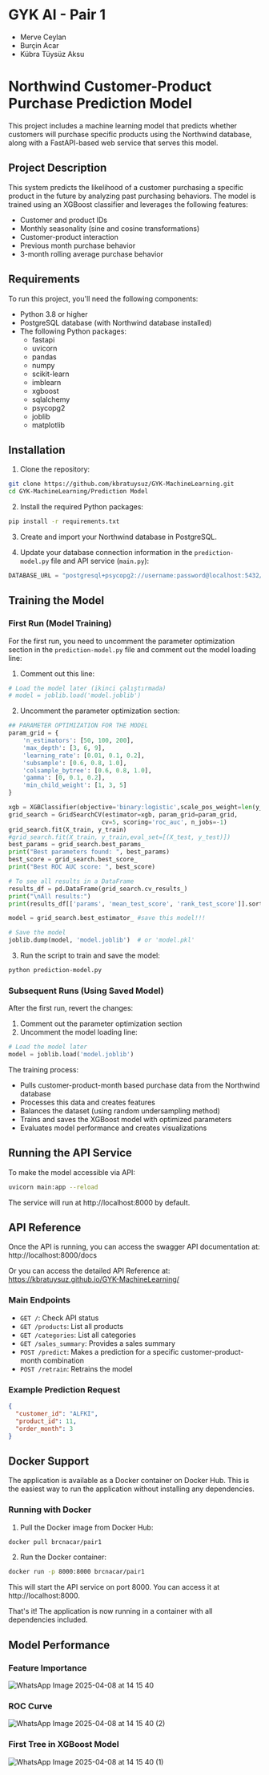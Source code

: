 # GYK AI - Pair 1
- Merve Ceylan
- Burçin Acar
- Kübra Tüysüz Aksu

# Northwind Customer-Product Purchase Prediction Model

This project includes a machine learning model that predicts whether customers will purchase specific products using the Northwind database, along with a FastAPI-based web service that serves this model.

## Project Description

This system predicts the likelihood of a customer purchasing a specific product in the future by analyzing past purchasing behaviors. The model is trained using an XGBoost classifier and leverages the following features:

- Customer and product IDs
- Monthly seasonality (sine and cosine transformations)
- Customer-product interaction
- Previous month purchase behavior
- 3-month rolling average purchase behavior

## Requirements

To run this project, you'll need the following components:

- Python 3.8 or higher
- PostgreSQL database (with Northwind database installed)
- The following Python packages:
  - fastapi
  - uvicorn
  - pandas
  - numpy
  - scikit-learn
  - imblearn
  - xgboost
  - sqlalchemy
  - psycopg2
  - joblib
  - matplotlib 

## Installation

1. Clone the repository:

```bash
git clone https://github.com/kbratuysuz/GYK-MachineLearning.git
cd GYK-MachineLearning/Prediction Model
```

2. Install the required Python packages:

```bash
pip install -r requirements.txt
```

3. Create and import your Northwind database in PostgreSQL.

4. Update your database connection information in the `prediction-model.py` file and API service (`main.py`):

```python
DATABASE_URL = "postgresql+psycopg2://username:password@localhost:5432/NorthwindDB"
```

## Training the Model

### First Run (Model Training)

For the first run, you need to uncomment the parameter optimization section in the `prediction-model.py` file and comment out the model loading line:

1. Comment out this line:
```python
# Load the model later (ikinci çalıştırmada)
# model = joblib.load('model.joblib')
```

2. Uncomment the parameter optimization section:
```python
## PARAMETER OPTIMIZATION FOR THE MODEL
param_grid = {
    'n_estimators': [50, 100, 200],
    'max_depth': [3, 6, 9],
    'learning_rate': [0.01, 0.1, 0.2],
    'subsample': [0.6, 0.8, 1.0],
    'colsample_bytree': [0.6, 0.8, 1.0],
    'gamma': [0, 0.1, 0.2],
    'min_child_weight': [1, 3, 5]
}

xgb = XGBClassifier(objective='binary:logistic',scale_pos_weight=len(y_train[y_train == 0]) / len(y_train[y_train == 1]),random_state=156,enable_categorical=True)
grid_search = GridSearchCV(estimator=xgb, param_grid=param_grid, 
                          cv=5, scoring='roc_auc', n_jobs=-1)
grid_search.fit(X_train, y_train)
#grid_search.fit(X_train, y_train,eval_set=[(X_test, y_test)])
best_params = grid_search.best_params_
print("Best parameters found: ", best_params)
best_score = grid_search.best_score_
print("Best ROC AUC score: ", best_score)

# To see all results in a DataFrame
results_df = pd.DataFrame(grid_search.cv_results_)
print("\nAll results:")
print(results_df[['params', 'mean_test_score', 'rank_test_score']].sort_values('rank_test_score'))

model = grid_search.best_estimator_ #save this model!!!

# Save the model
joblib.dump(model, 'model.joblib')  # or 'model.pkl'
```

3. Run the script to train and save the model:

```bash
python prediction-model.py
```

### Subsequent Runs (Using Saved Model)

After the first run, revert the changes:

1. Comment out the parameter optimization section
2. Uncomment the model loading line:
```python
# Load the model later 
model = joblib.load('model.joblib')
```

The training process:
- Pulls customer-product-month based purchase data from the Northwind database
- Processes this data and creates features
- Balances the dataset (using random undersampling method)
- Trains and saves the XGBoost model with optimized parameters
- Evaluates model performance and creates visualizations

## Running the API Service

To make the model accessible via API:

```bash
uvicorn main:app --reload
```

The service will run at http://localhost:8000 by default.

## API Reference

Once the API is running, you can access the swagger API documentation at: http://localhost:8000/docs

Or you can access the detailed API Reference at: https://kbratuysuz.github.io/GYK-MachineLearning/

### Main Endpoints

- `GET /`: Check API status
- `GET /products`: List all products
- `GET /categories`: List all categories
- `GET /sales_summary`: Provides a sales summary
- `POST /predict`: Makes a prediction for a specific customer-product-month combination
- `POST /retrain`: Retrains the model

### Example Prediction Request

```json
{
  "customer_id": "ALFKI",
  "product_id": 11,
  "order_month": 3
}
```

## Docker Support

The application is available as a Docker container on Docker Hub. This is the easiest way to run the application without installing any dependencies.

### Running with Docker

1. Pull the Docker image from Docker Hub:

```bash
docker pull brcnacar/pair1
```

2. Run the Docker container:

```bash
docker run -p 8000:8000 brcnacar/pair1
```

This will start the API service on port 8000. You can access it at http://localhost:8000.

That's it! The application is now running in a container with all dependencies included.

## Model Performance

### Feature Importance
![WhatsApp Image 2025-04-08 at 14 15 40](https://github.com/user-attachments/assets/dcc5932b-4101-45c1-a584-b7855de18439)

### ROC Curve
![WhatsApp Image 2025-04-08 at 14 15 40 (2)](https://github.com/user-attachments/assets/d623b260-8c68-47d6-9a60-d1ac0767894e)

### First Tree in XGBoost Model
![WhatsApp Image 2025-04-08 at 14 15 40 (1)](https://github.com/user-attachments/assets/cda921a4-9480-473b-a96e-f34eec3e7729)

